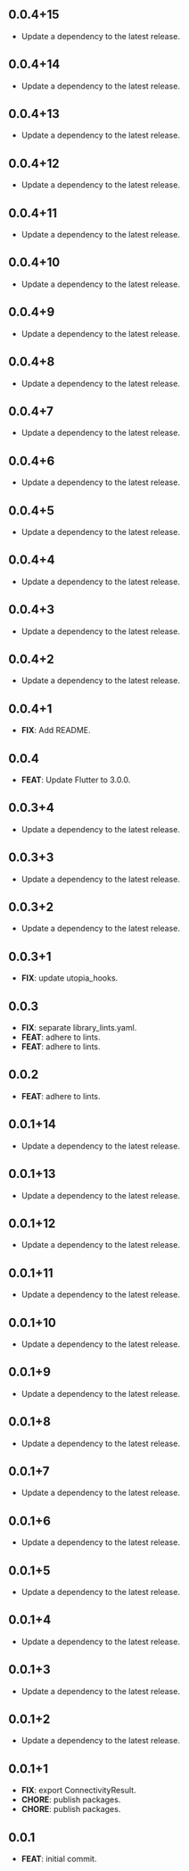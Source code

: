 ## 0.0.4+15

 - Update a dependency to the latest release.

## 0.0.4+14

 - Update a dependency to the latest release.

## 0.0.4+13

 - Update a dependency to the latest release.

## 0.0.4+12

 - Update a dependency to the latest release.

## 0.0.4+11

 - Update a dependency to the latest release.

## 0.0.4+10

 - Update a dependency to the latest release.

## 0.0.4+9

 - Update a dependency to the latest release.

## 0.0.4+8

 - Update a dependency to the latest release.

## 0.0.4+7

 - Update a dependency to the latest release.

## 0.0.4+6

 - Update a dependency to the latest release.

## 0.0.4+5

 - Update a dependency to the latest release.

## 0.0.4+4

 - Update a dependency to the latest release.

## 0.0.4+3

 - Update a dependency to the latest release.

## 0.0.4+2

 - Update a dependency to the latest release.

## 0.0.4+1

 - **FIX**: Add README.

## 0.0.4

 - **FEAT**: Update Flutter to 3.0.0.

## 0.0.3+4

 - Update a dependency to the latest release.

## 0.0.3+3

 - Update a dependency to the latest release.

## 0.0.3+2

 - Update a dependency to the latest release.

## 0.0.3+1

 - **FIX**: update utopia_hooks.

## 0.0.3

 - **FIX**: separate library_lints.yaml.
 - **FEAT**: adhere to lints.
 - **FEAT**: adhere to lints.

## 0.0.2

 - **FEAT**: adhere to lints.

## 0.0.1+14

 - Update a dependency to the latest release.

## 0.0.1+13

 - Update a dependency to the latest release.

## 0.0.1+12

 - Update a dependency to the latest release.

## 0.0.1+11

 - Update a dependency to the latest release.

## 0.0.1+10

 - Update a dependency to the latest release.

## 0.0.1+9

 - Update a dependency to the latest release.

## 0.0.1+8

 - Update a dependency to the latest release.

## 0.0.1+7

 - Update a dependency to the latest release.

## 0.0.1+6

 - Update a dependency to the latest release.

## 0.0.1+5

 - Update a dependency to the latest release.

## 0.0.1+4

 - Update a dependency to the latest release.

## 0.0.1+3

 - Update a dependency to the latest release.

## 0.0.1+2

 - Update a dependency to the latest release.

## 0.0.1+1

 - **FIX**: export ConnectivityResult.
 - **CHORE**: publish packages.
 - **CHORE**: publish packages.

## 0.0.1

 - **FEAT**: initial commit.
